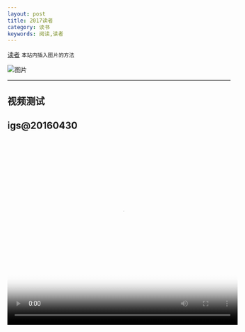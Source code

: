 ```yaml
---
layout: post
title: 2017读者
category: 读书
keywords: 阅读,读者
---
```

[读者](http://www.pdfzj.com/tag/%E8%AF%BB%E8%80%85)
```本站内插入图片的方法```

![图片]({{site.url}}/assets/img/qrcode.jpg)

---


## 视频测试

## igs@20160430

<video id="video" width ="520" height="420" controls="" preload="none" poster="http://media.w3.org/2010/05/sintel/poster.png">
      <source id="mp4" src="" type="video/mp4">
      <p>Your user agent does not support the HTML5 Video element.</p>
</video>

